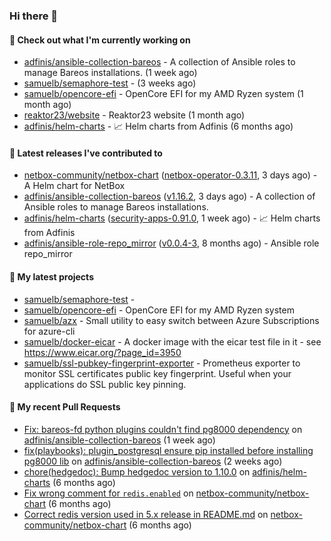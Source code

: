 ### Hi there 👋

#### 👷 Check out what I'm currently working on

- [adfinis/ansible-collection-bareos](https://github.com/adfinis/ansible-collection-bareos) - A collection of Ansible roles to manage Bareos installations. (1 week ago)
- [samuelb/semaphore-test](https://github.com/samuelb/semaphore-test) -  (3 weeks ago)
- [samuelb/opencore-efi](https://github.com/samuelb/opencore-efi) - OpenCore EFI for my AMD Ryzen system (1 month ago)
- [reaktor23/website](https://github.com/reaktor23/website) - Reaktor23 website (1 month ago)
- [adfinis/helm-charts](https://github.com/adfinis/helm-charts) - 📈 Helm charts from Adfinis (6 months ago)

#### 🔭 Latest releases I've contributed to

- [netbox-community/netbox-chart](https://github.com/netbox-community/netbox-chart) ([netbox-operator-0.3.11](https://github.com/netbox-community/netbox-chart/releases/tag/netbox-operator-0.3.11), 3 days ago) - A Helm chart for NetBox
- [adfinis/ansible-collection-bareos](https://github.com/adfinis/ansible-collection-bareos) ([v1.16.2](https://github.com/adfinis/ansible-collection-bareos/releases/tag/v1.16.2), 3 days ago) - A collection of Ansible roles to manage Bareos installations.
- [adfinis/helm-charts](https://github.com/adfinis/helm-charts) ([security-apps-0.91.0](https://github.com/adfinis/helm-charts/releases/tag/security-apps-0.91.0), 1 week ago) - 📈 Helm charts from Adfinis
- [adfinis/ansible-role-repo_mirror](https://github.com/adfinis/ansible-role-repo_mirror) ([v0.0.4-3](https://github.com/adfinis/ansible-role-repo_mirror/releases/tag/v0.0.4-3), 8 months ago) - Ansible role repo_mirror

#### 🌱 My latest projects

- [samuelb/semaphore-test](https://github.com/samuelb/semaphore-test) - 
- [samuelb/opencore-efi](https://github.com/samuelb/opencore-efi) - OpenCore EFI for my AMD Ryzen system
- [samuelb/azx](https://github.com/samuelb/azx) - Small utility to easy switch between Azure Subscriptions for azure-cli
- [samuelb/docker-eicar](https://github.com/samuelb/docker-eicar) - A docker image with the eicar test file in it - see https://www.eicar.org/?page_id=3950
- [samuelb/ssl-pubkey-fingerprint-exporter](https://github.com/samuelb/ssl-pubkey-fingerprint-exporter) - Prometheus exporter to monitor SSL certificates public key fingerprint. Useful when your applications do SSL public key pinning. 

#### 🔨 My recent Pull Requests

- [Fix: bareos-fd python plugins couldn&#39;t find pg8000 dependency](https://github.com/adfinis/ansible-collection-bareos/pull/54) on [adfinis/ansible-collection-bareos](https://github.com/adfinis/ansible-collection-bareos) (1 week ago)
- [fix(playbooks): plugin_postgresql ensure pip installed before installing pg8000 lib](https://github.com/adfinis/ansible-collection-bareos/pull/50) on [adfinis/ansible-collection-bareos](https://github.com/adfinis/ansible-collection-bareos) (2 weeks ago)
- [chore(hedgedoc): Bump hedgedoc version to 1.10.0](https://github.com/adfinis/helm-charts/pull/1313) on [adfinis/helm-charts](https://github.com/adfinis/helm-charts) (6 months ago)
- [Fix wrong comment for `redis.enabled`](https://github.com/netbox-community/netbox-chart/pull/336) on [netbox-community/netbox-chart](https://github.com/netbox-community/netbox-chart) (6 months ago)
- [Correct redis version used in 5.x release in README.md](https://github.com/netbox-community/netbox-chart/pull/319) on [netbox-community/netbox-chart](https://github.com/netbox-community/netbox-chart) (6 months ago)

